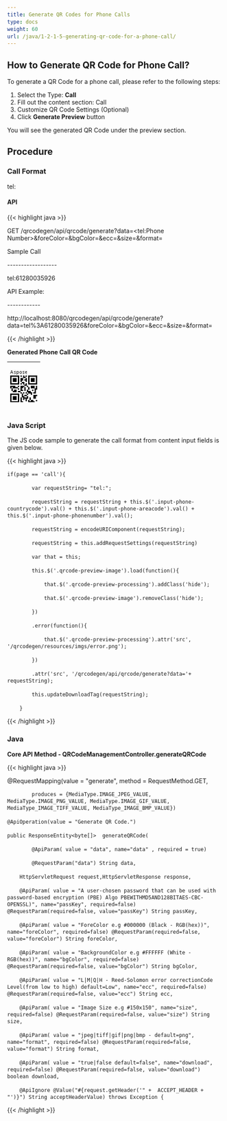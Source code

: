 ```yaml
---
title: Generate QR Codes for Phone Calls
type: docs
weight: 60
url: /java/1-2-1-5-generating-qr-code-for-a-phone-call/
---
```


## **How to Generate QR Code for Phone Call?**
To generate a QR Code for a phone call, please refer to the following steps:

1. Select the Type: **Call**
1. Fill out the content section: Call
1. Customize QR Code Settings (Optional)
1. Click **Generate Preview** button

You will see the generated QR Code under the preview section.
  
## **Procedure**
### **Call Format**

tel:<Phone Number>
#### **API**
{{< highlight java >}}

 GET /qrcodegen/api/qrcode/generate?data=<tel:Phone Number>&foreColor=&bgColor=&ecc=&size=&format=

Sample Call

\------------------

tel:61280035926

API Example:

\------------

http://localhost:8080/qrcodegen/api/qrcode/generate?data=tel%3A61280035926&foreColor=&bgColor=&ecc=&size=&format=


{{< /highlight >}}
  
  
**Generated Phone Call QR Code**
  
|<p>![todo:image_alt_text](1-2-1-5-generating-qr-code-for-a-phone-call_1.png)</p><p></p>|
| :- |
  
### **Java Script**
The JS code sample to generate the call format from content input fields is given below.

{{< highlight java >}}

  	if(page == 'call'){

    		var requestString= "tel:";

    		requestString = requestString + this.$('.input-phone-countrycode').val() + this.$('.input-phone-areacode').val() +  this.$('.input-phone-phonenumber').val();

    		requestString = encodeURIComponent(requestString);

    		requestString = this.addRequestSettings(requestString)

    		var that = this;

    		this.$('.qrcode-preview-image').load(function(){

    			that.$('.qrcode-preview-processing').addClass('hide');

    			that.$('.qrcode-preview-image').removeClass('hide');

    		})

    		.error(function(){

    			that.$('.qrcode-preview-processing').attr('src', '/qrcodegen/resources/imgs/error.png');

    		})

    		.attr('src', '/qrcodegen/api/qrcode/generate?data='+ requestString);

    		this.updateDownloadTag(requestString);

    	}

{{< /highlight >}}

### **Java**  
**Core API Method - QRCodeManagementController.generateQRCode** 

{{< highlight java >}}

 @RequestMapping(value = "generate", method = RequestMethod.GET,

    		produces = {MediaType.IMAGE_JPEG_VALUE, MediaType.IMAGE_PNG_VALUE, MediaType.IMAGE_GIF_VALUE, MediaType_IMAGE_TIFF_VALUE, MediaType_IMAGE_BMP_VALUE})

    @ApiOperation(value = "Generate QR Code.")

    public ResponseEntity<byte[]>  generateQRCode(

    		@ApiParam( value = "data", name="data" , required = true)

    		@RequestParam("data") String data,

        HttpServletRequest request,HttpServletResponse response,

        @ApiParam( value = "A user-chosen password that can be used with password-based encryption (PBE) Algo PBEWITHMD5AND128BITAES-CBC-OPENSSL)", name="passKey", required=false) @RequestParam(required=false, value="passKey") String passKey,

        @ApiParam( value = "ForeColor e.g #000000 (Black - RGB(hex))", name="foreColor", required=false) @RequestParam(required=false, value="foreColor") String foreColor,

        @ApiParam( value = "BackgroundColor e.g #FFFFFF (White - RGB(hex))", name="bgColor", required=false) @RequestParam(required=false, value="bgColor") String bgColor,

        @ApiParam( value = "L|M|Q|H - Reed-Solomon error correctionCode Level(from low to high) default=Low", name="ecc", required=false) @RequestParam(required=false, value="ecc") String ecc,

        @ApiParam( value = "Image Size e.g #150x150", name="size", required=false) @RequestParam(required=false, value="size") String size,

        @ApiParam( value = "jpeg|tiff|gif|png|bmp - default=png", name="format", required=false) @RequestParam(required=false, value="format") String format,

        @ApiParam( value = "true|false default=false", name="download", required=false) @RequestParam(required=false, value="download") boolean download,

        @ApiIgnore @Value("#{request.getHeader('" +  ACCEPT_HEADER + "')}") String acceptHeaderValue) throws Exception {


{{< /highlight >}}
